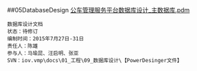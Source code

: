 ##05DatabaseDesign
[公车管理服务平台数据库设计_主数据库.pdm](公车管理服务平台数据库设计_主数据库.pdm)

	数据库设计文档
	状态：待修订
	编制时间：2015年7月27日-31日
	责任人：陈雄
	参与人：马瑜昆、汪启明、张亚
	SVN：iov.vmp\docs\01_工程\09_数据库设计\【PowerDesinger文件】
